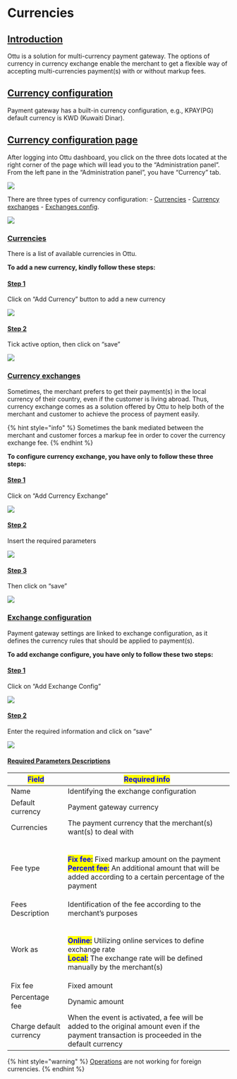 # Currencies

## [Introduction](currencies.md#undefined)

Ottu is a solution for multi-currency payment gateway. The options of currency in currency exchange enable the merchant to get a flexible way of accepting multi-currencies payment(s) with or without markup fees.

## [Currency configuration](currencies.md#currency-configuration)

Payment gateway has a built-in currency configuration, e.g., KPAY(PG) default currency is KWD (Kuwaiti Dinar).

## [Currency configuration page](currencies.md#currency-configuration-page)

After logging into Ottu dashboard, you click on the three dots located at the right corner of the page which will lead you to the “Administration panel”. From the left pane in the “Administration panel”, you have “Currency” tab.

![](../.gitbook/assets/Dashboard2.png)

There are three types of currency configuration: - [Currencies](currencies.md#currencies) - [Currency exchanges](currencies.md#currency-exchanges) - [Exchanges config](currencies.md#exchange-configuration).

![](../.gitbook/assets/1.gif)

### <mark style="color:blue;"></mark>[Currencies](currencies.md#currencies)

There is a list of available currencies in Ottu.

**To add a new currency, kindly follow these steps:**

#### [Step 1](currencies.md#undefined)

Click on “Add Currency” button to add a new currency

![](<../.gitbook/assets/2 (2).png>)

#### [Step 2](currencies.md#undefined)

Tick active option, then click on “save”

![](<../.gitbook/assets/3 (2).png>)

### <mark style="color:blue;"></mark>[Currency exchanges](currencies.md#currency-exchanges)

Sometimes, the merchant prefers to get their payment(s) in the local currency of their country, even if the customer is living abroad. Thus, currency exchange comes as a solution offered by Ottu to help both of the merchant and customer to achieve the process of payment easily.

{% hint style="info" %}
Sometimes the bank mediated between the merchant and customer forces a markup fee in order to cover the currency exchange fee.
{% endhint %}

**To configure currency exchange, you have only to follow these three steps:**

#### [ Step 1](currencies.md#undefined)

Click on “Add Currency Exchange”

![](<../.gitbook/assets/4 (2) (2).png>)

#### [Step 2](currencies.md#undefined)

Insert the required parameters

![](../.gitbook/assets/5edited.png)

#### [Step 3](currencies.md#step-3)

&#x20;Then click on “save”

![](<../.gitbook/assets/6 (1).png>)

### <mark style="color:blue;"></mark>[Exchange configuration](currencies.md#exchange-configuration)

Payment gateway settings are linked to exchange configuration, as it defines the currency rules that should be applied to payment(s).

**To add exchange configure, you have only to follow these two steps:**

#### [Step 1](currencies.md#undefined)

Click on “Add Exchange Config”

![](<../.gitbook/assets/7 (1) (1).png>)

#### [Step 2](currencies.md#step-2)

Enter the required information and click on “save”

![](<../.gitbook/assets/8 (1).png>)

#### [Required Parameters Descriptions](currencies.md#required-parameters-descriptions)

| <mark style="color:blue;">**Field**</mark> | <mark style="color:blue;">**Required info**</mark>                                                                                                                                                                                                                  |
| ------------------------------------------ | ------------------------------------------------------------------------------------------------------------------------------------------------------------------------------------------------------------------------------------------------------------------- |
| Name                                       | Identifying the exchange configuration                                                                                                                                                                                                                              |
| Default currency                           | Payment gateway currency                                                                                                                                                                                                                                            |
| Currencies                                 | The payment currency that the merchant(s) want(s) to deal with                                                                                                                                                                                                      |
| Fee type                                   | <p><br><mark style="color:blue;"><strong>Fix fee:</strong></mark> Fixed markup amount on the payment<br><mark style="color:blue;"><strong>Percent fee:</strong></mark> An additional amount that will be added according to a certain percentage of the payment</p> |
| Fees Description                           | Identification of the fee according to the merchant’s purposes                                                                                                                                                                                                      |
| Work as                                    | <p><br><mark style="color:blue;"><strong>Online:</strong></mark> Utilizing online services to define exchange rate<br><mark style="color:blue;"><strong>Local:</strong></mark> The exchange rate will be defined manually by the merchant(s)</p>                    |
| Fix fee                                    | Fixed amount                                                                                                                                                                                                                                                        |
| Percentage fee                             | Dynamic amount                                                                                                                                                                                                                                                      |
| Charge default currency                    | When the event is activated, a fee will be added to the original amount even if the payment transaction is proceeded in the default currency                                                                                                                        |



{% hint style="warning" %}
[Operations](../developer/rest-api/operations.md) are not working for foreign currencies.
{% endhint %}
